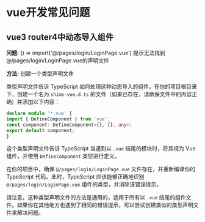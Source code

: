 # vue开发常见问题

## vue3 router4中动态导入组件

**问题:**  () => import('@/pages/login/LoginPage.vue') 提示无法找到@/pages/login/LoginPage.vue的声明文件

**方法:**   创建一个类型声明文件

类型声明文件告诉 TypeScript 如何处理这种动态导入的组件。在你的项目根目录下，创建一个名为 `shims-vue.d.ts` 的文件（如果已存在，请确保文件中的内容正确）并添加以下内容：

```typescript
declare module '*.vue' {
import { DefineComponent } from 'vue';
const component: DefineComponent<{}, {}, any>;
export default component;
}
```

这个类型声明文件告诉 TypeScript 当遇到以 `.vue` 结尾的模块时，将其视为 Vue 组件，并使用 `DefineComponent` 类型进行定义。

在你的项目中，确保 `@/pages/login/LoginPage.vue` 文件存在，并重新编译你的 TypeScript 代码。此时，TypeScript 应该能够正确地识别 `@/pages/login/LoginPage.vue` 组件的类型，并消除该错误提示。

请注意，这种类型声明文件的方法是通用的，适用于所有以 `.vue` 结尾的组件文件。如果你在其他地方也遇到了相同的错误提示，可以尝试创建类似的类型声明文件来解决问题。
